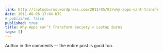 ```yaml
---
link: http://laptopburns.wordpress.com/2011/05/03/why-apps-cant-transform-society/
date: 2011-06-06 17:04 UTC
# published: false
published: true
title: Why Apps can’t Transform Society « Laptop Burns
tags: []
---
```


Author in the comments -- the entire post is good too.
